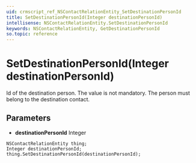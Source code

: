 ```yaml
---
uid: crmscript_ref_NSContactRelationEntity_SetDestinationPersonId
title: SetDestinationPersonId(Integer destinationPersonId)
intellisense: NSContactRelationEntity.SetDestinationPersonId
keywords: NSContactRelationEntity, GetDestinationPersonId
so.topic: reference
---
```


# SetDestinationPersonId(Integer destinationPersonId)

Id of the destination person. The value is not mandatory. The person must belong to the destination contact.

## Parameters

* **destinationPersonId** Integer

```crmscript
NSContactRelationEntity thing;
Integer destinationPersonId;
thing.SetDestinationPersonId(destinationPersonId);
```

